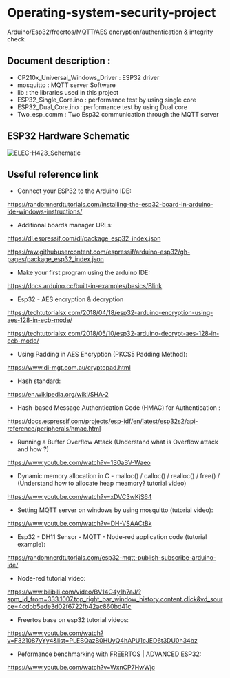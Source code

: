 # Operating-system-security-project
Arduino/Esp32/freertos/MQTT/AES encryption/authentication &amp; integrity check

## Document description :

- CP210x_Universal_Windows_Driver : ESP32 driver 
- mosquitto             : MQTT server Software
- lib                   : the libraries used in this project 
- ESP32_Single_Core.ino : performance test by using single core 
- ESP32_Dual_Core.ino   : performance test by using Dual core
- Two_esp_comm          : Two Esp32 communication through the MQTT server 

## ESP32 Hardware Schematic  
![ELEC-H423_Schematic](https://user-images.githubusercontent.com/121833181/210653659-dc7ec7e6-5297-4bad-ac72-5906f5f74ae3.png)

## Useful reference link 

- Connect your ESP32 to the Arduino IDE:

https://randomnerdtutorials.com/installing-the-esp32-board-in-arduino-ide-windows-instructions/

- Additional boards manager URLs: 

https://dl.espressif.com/dl/package_esp32_index.json 

https://raw.githubusercontent.com/espressif/arduino-esp32/gh-pages/package_esp32_index.json

- Make your first program using the arduino IDE:

https://docs.arduino.cc/built-in-examples/basics/Blink

- Esp32 - AES encryption & decryption  

https://techtutorialsx.com/2018/04/18/esp32-arduino-encryption-using-aes-128-in-ecb-mode/

https://techtutorialsx.com/2018/05/10/esp32-arduino-decrypt-aes-128-in-ecb-mode/

- Using Padding in AES Encryption (PKCS5 Padding Method):

https://www.di-mgt.com.au/cryptopad.html

- Hash standard:

https://en.wikipedia.org/wiki/SHA-2

- Hash-based Message Authentication Code (HMAC)  for Authentication  : 

https://docs.espressif.com/projects/esp-idf/en/latest/esp32s2/api-reference/peripherals/hmac.html

- Running a Buffer Overflow Attack (Understand what is Overflow attack and how ?)

https://www.youtube.com/watch?v=1S0aBV-Waeo

- Dynamic memory allocation in C - malloc() / calloc() / realloc() / free() / (Understand how to allocate heap meamory? tutorial video)

https://www.youtube.com/watch?v=xDVC3wKjS64

- Setting MQTT server on windows by using mosquitto  (tutorial video):

https://www.youtube.com/watch?v=DH-VSAACtBk

- Esp32 - DH11 Sensor - MQTT - Node-red application code (tutorial example):

https://randomnerdtutorials.com/esp32-mqtt-publish-subscribe-arduino-ide/

- Node-red tutorial video: 

https://www.bilibili.com/video/BV14G4y1h7aJ/?spm_id_from=333.1007.top_right_bar_window_history.content.click&vd_source=4cdbb5ede3d02f6722fb42ac860bd41c

- Freertos base on esp32 tutorial videos: 

https://www.youtube.com/watch?v=F321087yYy4&list=PLEBQazB0HUyQ4hAPU1cJED6t3DU0h34bz

- Peformance benchmarking with FREERTOS | ADVANCED ESP32:

https://www.youtube.com/watch?v=WxnCP7HwWjc
